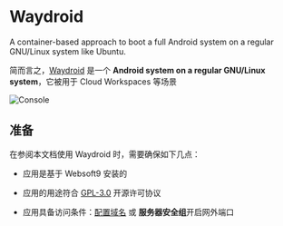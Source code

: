 # Waydroid

A container-based approach to boot a full Android system on a regular GNU/Linux system like Ubuntu.

简而言之，[Waydroid](https://waydro.id/) 是一个 **Android system on a regular GNU/Linux system**，它被用于 Cloud Workspaces  等场景


![Console](https://libs.websoft9.com/Websoft9/DocsPicture/zh/waydroid/waydroid-gui-websoft9.png)


## 准备

在参阅本文档使用 Waydroid 时，需要确保如下几点：

- 应用是基于 Websoft9 安装的

- 应用的用途符合 [GPL-3.0](https://opensource.org/licenses/GPL-3.0) 开源许可协议

- 应用具备访问条件：[配置域名](./guide/appsetdomain) 或 **服务器安全组**开启网外端口